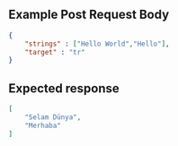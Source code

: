 ## Example Post Request Body
```json
{
	"strings" : ["Hello World","Hello"],
	"target" : "tr"
}	
```

## Expected response
```json
[
	"Selam Dünya",
	"Merhaba"
]	
```
